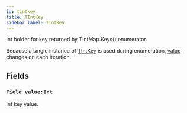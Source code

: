 ```yaml
---
id: tintkey
title: TIntKey
sidebar_label: TIntKey
---
```


Int holder for key returned by TIntMap.Keys() enumerator.


Because a single instance of [TIntKey](../../../brl/brl.map/tintkey) is used during enumeration, [value](../../../brl/brl.map/tintkey/#field-value-int) changes on each iteration.


## Fields

### `Field value:Int`

Int key value.


